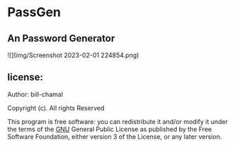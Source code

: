 # PassGen
<p><h2>An Password Generator </h2></p>

![](img/Screenshot 2023-02-01 224854.png)


<p><h2>license:</h2></p>

<p>Author: bill-chamal</p>
<p>Copyright (c). All rights Reserved</p>
<p>This program is free software: you can redistribute it and/or modify
    it under the terms of the <a href="https://www.gnu.org/licenses/gpl-3.0.en.html">GNU</a> General Public License as published by
    the Free Software Foundation, either version 3 of the License, or
    any later version.</p>
